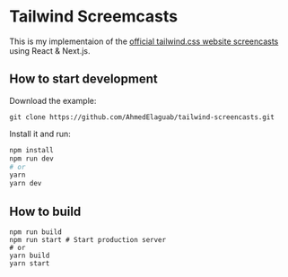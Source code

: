 # Tailwind Screemcasts

This is my implementaion of the [official tailwind.css website screencasts](https://tailwindcss.com/screencasts) using React & Next.js.

## How to start development

Download the example:

```shell
git clone https://github.com/AhmedElaguab/tailwind-screencasts.git
```

Install it and run:

```bash
npm install
npm run dev
# or
yarn
yarn dev
```

## How to build

```shell
npm run build
npm run start # Start production server
# or
yarn build
yarn start
```
